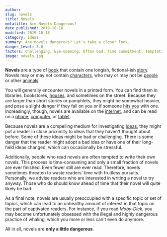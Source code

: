 ```yaml
---
author:
slug: novels
title: Novels
metatitle: Are Novels Dangerous?
date_published: 2019-10-18
modified: 2019-10-18
category: ideas
summary: Are novels dangerous? Let's take a closer look.
danger_level: 3.0
factors: Challenging, Eye-opening, Often bad, Time commitment, Temptation to recreate
image: novels.jpg
---
```


**Novels** are a type of [book](/ideas/books) that contain one longish, fictional-ish [story](/ideas/stories). Novels may or may not contain [characters](/ideas/characters), who may or may not be [people](/animals/people) or other [animals](/animals).

You will generally encounter novels in a printed form. You can find them in libraries, bookstores, [houses](/places/houses), and sometimes on the street. Because they are larger than short stories or pamphlets, they might be somewhat heavier, and pose a slight danger if they fall on you or if someone [hits you](/activities/violence) with one. Increasingly, though, novels are available on the [internet](/ideas/internet), and can be read on a [phone](/minerals/phones), [computer](/minerals/computers), or [tablet](/minerals/tablets).

Because novels are a compelling medium for investigating [ideas](/ideas), they might put a reader in close proximity to ideas that they haven't thought about before. Some of these ideas might be bad or challenging. There is some danger that the reader might adopt a bad idea or have one of their long-held ideas changed, which can occasionally be stressful.

Additionally, people who read novels are often tempted to write their own novels. This process is time-consuming and only a small fraction of novels are ever finished. Even fewer still are ever read. Therefore, novels sometimes threaten to waste readers' time with fruitless pursuits. Personally, we advise readers who are interested in writing a novel to try anyway. Those who do should know ahead of time that their novel will quite likely be bad.

As a final note, novels are usually preoccupied with a specific topic or set of topics, which can lead to an unhealthy amount of interest in that topic on the part of captivated readers. For instance, if you read *Moby-Dick*, you may become unfortunately obsessed with the illegal and highly dangerous practice of whaling, which you more or less can't even do anymore.

All in all, novels are **only a little dangerous**.
